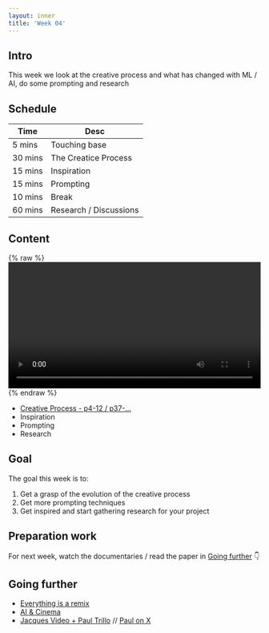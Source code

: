 ```yaml
---
layout: inner
title: 'Week 04'
---
```


## Intro

This week we look at the creative process and what has changed with ML / AI, do some prompting and research

## Schedule

| Time    | Desc                   |
| ------- | ---------------------- |
| 5 mins  | Touching base          |
| 30 mins | The Creatice Process   |
| 15 mins | Inspiration            |
| 15 mins | Prompting              |
| 10 mins | Break                  |
| 60 mins | Research / Discussions |

## Content

{% raw %}
<video controls width=100% src="https://github.com/digitalideation/digcre_h2401/raw/refs/heads/main/content/videos/rick_rubin.mp4" title="Rick Rubi"></video>
{% endraw %}

- [Creative Process - p4-12 / p37-...](../slides/week03_04.pdf)
- Inspiration
- Prompting
- Research

## Goal

The goal this week is to:

1. Get a grasp of the evolution of the creative process
2. Get more prompting techniques
3. Get inspired and start gathering research for your project

## Preparation work

For next week, watch the documentaries / read the paper in [Going further](#going-further) :point_down:

## Going further

- [Everything is a remix](https://www.youtube.com/watch?v=X9RYuvPCQUA)
- [AI & Cinema](https://www.arte.tv/de/videos/116733-000-A/ki-maschinentraeume-im-film/)
- [Jacques Video + Paul Trillo](https://vimeo.com/874986396) // [Paul on X](https://x.com/paultrillo)
